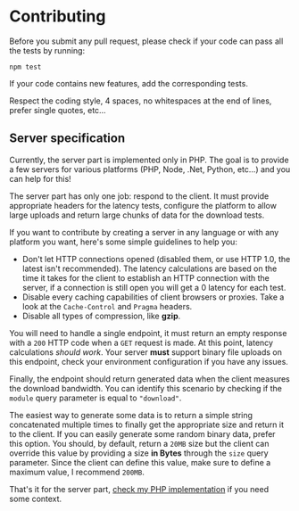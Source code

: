 # Contributing

Before you submit any pull request, please check if your code can pass all the tests by running:

```shell
npm test
```

If your code contains new features, add the corresponding tests.

Respect the coding style, 4 spaces, no whitespaces at the end of lines, prefer single quotes, etc…

## Server specification

Currently, the server part is implemented only in PHP. The goal is to provide a few servers for various platforms (PHP, Node, .Net, Python, etc...) and you can help for this!

The server part has only one job: respond to the client. It must provide appropriate headers for the latency tests, configure the platform to allow large uploads and return large chunks of data for the download tests.

If you want to contribute by creating a server in any language or with any platform you want, here's some simple guidelines to help you:

* Don't let HTTP connections opened (disabled them, or use HTTP 1.0, the latest isn't recommended). The latency calculations are based on the time it takes for the client to establish an HTTP connection with the server, if a connection is still open you will get a 0 latency for each test.
* Disable every caching capabilities of client browsers or proxies. Take a look at the `Cache-Control` and `Pragma` headers.
* Disable all types of compression, like __gzip__.

You will need to handle a single endpoint, it must return an empty response with a `200` HTTP code when a `GET` request is made. At this point, latency calculations _should work_. Your server __must__ support binary file uploads on this endpoint, check your environment configuration if you have any issues.

Finally, the endpoint should return generated data when the client measures the download bandwidth. You can identify this scenario by checking if the `module` query parameter is equal to `"download"`.

The easiest way to generate some data is to return a simple string concatenated multiple times to finally get the appropriate size and return it to the client. If you can easily generate some random binary data, prefer this option. You should, by default, return a `20MB` size but the client can override this value by providing a size __in Bytes__ through the `size` query parameter. Since the client can define this value, make sure to define a maximum value, I recommend `200MB`.

That's it for the server part, [check my PHP implementation](server/server.php) if you need some context.
